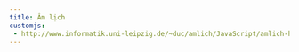 ```yaml
---
title: Âm lịch
customjs:
 - http://www.informatik.uni-leipzig.de/~duc/amlich/JavaScript/amlich-hnd.js
---
```


<script src="http://www.informatik.uni-leipzig.de/~duc/amlich/JavaScript/amlich-hnd.js"></script>
